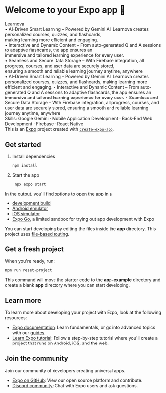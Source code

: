 # Welcome to your Expo app 👋
Learnova    
• AI-Driven Smart Learning – Powered by Gemini AI, Learnova creates personalized courses, quizzes, and flashcards,      
making learning more efficient and engaging.    
• Interactive and Dynamic Content – From auto-generated Q and A sessions to adaptive flashcards, the app ensures an       
immersive and tailored learning experience for every user.    
• Seamless and Secure Data Storage – With Firebase integration, all progress, courses, and user data are securely stored,    
ensuring a smooth and reliable learning journey anytime, anywhere   
• AI-Driven Smart Learning – Powered by Gemini AI, Learnova creates personalized courses, quizzes, and flashcards, making learning more efficient and engaging. • Interactive and Dynamic Content – From auto-    generated Q and A sessions to adaptive flashcards, the app ensures an immersive and tailored learning experience for every user. • Seamless and Secure Data Storage – With Firebase integration, all progress,    courses, and user data are securely stored, ensuring a smooth and reliable learning journey anytime, anywhere   
Skills: Google Gemini · Mobile Application Development · Back-End Web Development · Firebase · React Native   
This is an [Expo](https://expo.dev) project created with [`create-expo-app`](https://www.npmjs.com/package/create-expo-app).    

## Get started

1. Install dependencies

   ```bash
   npm install
   ```

2. Start the app

   ```bash
    npx expo start
   ```

In the output, you'll find options to open the app in a

- [development build](https://docs.expo.dev/develop/development-builds/introduction/)
- [Android emulator](https://docs.expo.dev/workflow/android-studio-emulator/)
- [iOS simulator](https://docs.expo.dev/workflow/ios-simulator/)
- [Expo Go](https://expo.dev/go), a limited sandbox for trying out app development with Expo

You can start developing by editing the files inside the **app** directory. This project uses [file-based routing](https://docs.expo.dev/router/introduction).

## Get a fresh project

When you're ready, run:

```bash
npm run reset-project
```

This command will move the starter code to the **app-example** directory and create a blank **app** directory where you can start developing.

## Learn more

To learn more about developing your project with Expo, look at the following resources:

- [Expo documentation](https://docs.expo.dev/): Learn fundamentals, or go into advanced topics with our [guides](https://docs.expo.dev/guides).
- [Learn Expo tutorial](https://docs.expo.dev/tutorial/introduction/): Follow a step-by-step tutorial where you'll create a project that runs on Android, iOS, and the web.

## Join the community

Join our community of developers creating universal apps.

- [Expo on GitHub](https://github.com/expo/expo): View our open source platform and contribute.
- [Discord community](https://chat.expo.dev): Chat with Expo users and ask questions.
